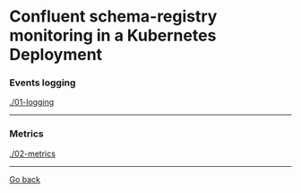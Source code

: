 # Confluent schema-registry monitoring in a Kubernetes Deployment

### Events logging

[./01-logging](./01-logging/)

--------------------------------------------------------------------------------

### Metrics

[./02-metrics](./02-metrics/)

--------------
[Go back](../)